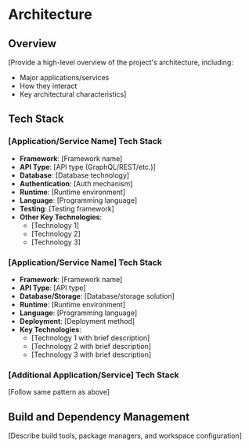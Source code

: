 # Architecture

## Overview

[Provide a high-level overview of the project's architecture, including:

- Major applications/services
- How they interact
- Key architectural characteristics]

## Tech Stack

### [Application/Service Name] Tech Stack

- **Framework**: [Framework name]
- **API Type**: [API type (GraphQL/REST/etc.)]
- **Database**: [Database technology]
- **Authentication**: [Auth mechanism]
- **Runtime**: [Runtime environment]
- **Language**: [Programming language]
- **Testing**: [Testing framework]
- **Other Key Technologies**:
  - [Technology 1]
  - [Technology 2]
  - [Technology 3]

### [Application/Service Name] Tech Stack

- **Framework**: [Framework name]
- **API Type**: [API type]
- **Database/Storage**: [Database/storage solution]
- **Runtime**: [Runtime environment]
- **Language**: [Programming language]
- **Deployment**: [Deployment method]
- **Key Technologies**:
  - [Technology 1 with brief description]
  - [Technology 2 with brief description]
  - [Technology 3 with brief description]

### [Additional Application/Service] Tech Stack

[Follow same pattern as above]

## Build and Dependency Management

[Describe build tools, package managers, and workspace configuration]
